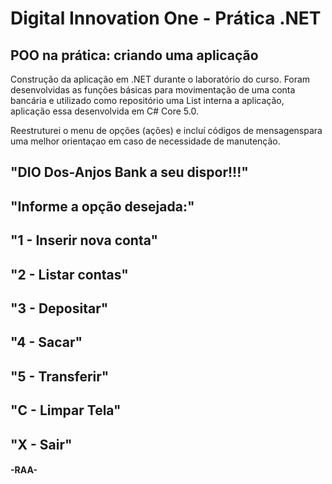# Digital Innovation One - Prática .NET

## POO na prática: criando uma aplicação

Construção da aplicação em .NET durante o laboratório do curso.
Foram desenvolvidas as funções básicas para movimentação de uma conta bancária e utilizado como repositório
uma List<T> interna a aplicação, aplicação essa desenvolvida em C# Core 5.0.

Reestruturei o menu de opções (ações) e incluí códigos de mensagenspara uma melhor orientaçao em caso de
necessidade de manutenção.

## "DIO Dos-Anjos Bank a seu dispor!!!"
## "Informe a opção desejada:"
## "1 - Inserir nova conta"
## "2 - Listar contas"
## "3 - Depositar"
## "4 - Sacar"
## "5 - Transferir"
## "C - Limpar Tela"
## "X - Sair"

#### -RAA-


